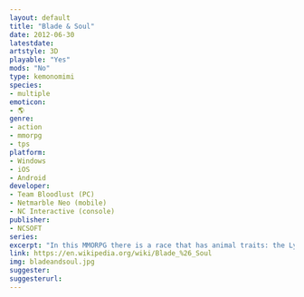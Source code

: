 ```yaml
---
layout: default
title: "Blade & Soul"
date: 2012-06-30
latestdate: 
artstyle: 3D
playable: "Yes"
mods: "No"
type: kemonomimi
species: 
- multiple
emoticon:
- 🌎
genre: 
- action
- mmorpg
- tps
platform:
- Windows
- iOS
- Android
developer: 
- Team Bloodlust (PC)
- Netmarble Neo (mobile)
- NC Interactive (console)
publisher:
- NCSOFT
series: 
excerpt: "In this MMORPG there is a race that has animal traits: the Lyn, which resemble children with animal ears and tails. Something that sets this MMORPG apart from the rest (except for TERA) is the satisfying action combat."
link: https://en.wikipedia.org/wiki/Blade_%26_Soul
img: bladeandsoul.jpg
suggester: 
suggesterurl: 
---
```


